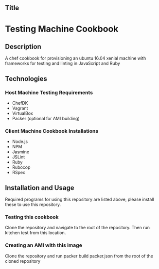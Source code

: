 ## Title

# Testing Machine Cookbook

## Description

A chef cookbook for provisioning an ubuntu 16.04 xenial machine with frameworks for testing and linting in JavaScript and Ruby

## Technologies

### Host Machine Testing Requirements
- ChefDK
- Vagrant
- VirtualBox
- Packer (optional for AMI building)

### Client Machine Cookbook Installations
- Node.js
- NPM
- Jasmine
- JSLint
- Ruby
- Rubocop
- RSpec

## Installation and Usage

Required programs for using this repository are listed above, please install these to use this repository. 

### Testing this cookbook
Clone the repository and navigate to the root of the repository. Then run kitchen test from this location.

### Creating an AMI with this image
Clone the repository and run packer build packer.json from the root of the cloned repository